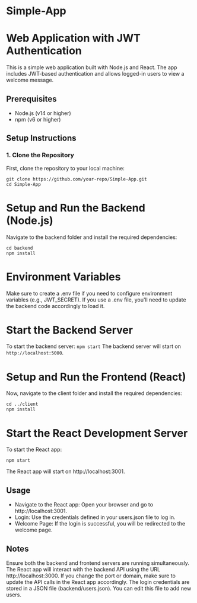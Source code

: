 # Simple-App
# Web Application with JWT Authentication

This is a simple web application built with Node.js and React. The app includes JWT-based authentication and allows logged-in users to view a welcome message.

## Prerequisites

- Node.js (v14 or higher)
- npm (v6 or higher)

## Setup Instructions

### 1. Clone the Repository

First, clone the repository to your local machine:

```
git clone https://github.com/your-repo/Simple-App.git
cd Simple-App
```

# Setup and Run the Backend (Node.js)
Navigate to the backend folder and install the required dependencies:
```
cd backend
npm install
```
# Environment Variables
Make sure to create a .env file if you need to configure environment variables (e.g., JWT_SECRET). If you use a .env file, you'll need to update the backend code accordingly to load it.

# Start the Backend Server
To start the backend server: `npm start`
The backend server will start on `http://localhost:5000`.

# Setup and Run the Frontend (React)
Now, navigate to the client folder and install the required dependencies:
```
cd ../client
npm install

```
# Start the React Development Server
To start the React app:

```
npm start
```
The React app will start on http://localhost:3001.

## Usage
- Navigate to the React app: Open your browser and go to http://localhost:3001.
- Login: Use the credentials defined in your users.json file to log in.
 - Welcome Page: If the login is successful, you will be redirected to the welcome page.
##  Notes
Ensure both the backend and frontend servers are running simultaneously.
The React app will interact with the backend API using the URL http://localhost:3000. 
If you change the port or domain, make sure to update the API calls in the React app accordingly.
The login credentials are stored in a JSON file (backend/users.json). You can edit this file to add new users.
